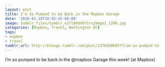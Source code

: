 ```yaml
---
layout: post
title: I'm So Pumped to be Back in the Mapbox Garage
date: '2016-01-19T10:45:45-06:00'
image: tumblr_files/tumblr_o17l89dXOY1rsjbmgo1_1280.jpg
categories: [Mapbox, Travel, Washington DC]
tags:
- mapbox
- travel
tumblr_url: http://bleege.tumblr.com/post/137626868577/im-so-pumped-to-be-back-in-the-mapbox-garage
---
```


<!--excerpt.start-->
I’m so pumped to be back in the @mapbox Garage this week! (at Mapbox)
<!--excerpt.end-->